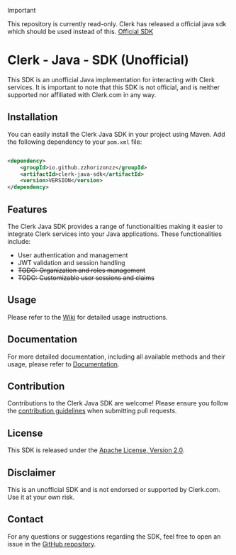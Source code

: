 > [!IMPORTANT]  
> This repository is currently read-only. Clerk has released a official java sdk which should be used instead of this. [Official SDK](https://github.com/clerk/clerk-sdk-java)

# Clerk - Java - SDK (Unofficial)

This SDK is an unofficial Java implementation for interacting with Clerk services. It is important to note that this SDK
is not official, and is neither supported nor affiliated with Clerk.com in any way.

## Installation

You can easily install the Clerk Java SDK in your project using Maven. Add the following dependency to your `pom.xml`
file:

```xml

<dependency>
    <groupId>io.github.zzhorizonzz</groupId>
    <artifactId>clerk-java-sdk</artifactId>
    <version>VERSION</version>
</dependency>

```

## Features

The Clerk Java SDK provides a range of functionalities
making it easier to integrate Clerk services into your Java applications.
These functionalities include:

- User authentication and management
- JWT validation and session handling
- ~~TODO: Organization and roles management~~
- ~~TODO: Customizable user sessions and claims~~

## Usage

Please refer to the [Wiki](https://github.com/zZHorizonZz/clerk-java-sdk/wiki#installation) for detailed usage
instructions.

## Documentation

For more detailed documentation, including all available methods and their usage, please refer
to [Documentation](https://github.com/zZHorizonZz/clerk-java-sdk/wiki).

## Contribution

Contributions to the Clerk Java SDK are welcome! Please ensure you follow
the [contribution guidelines](LINK_TO_CONTRIBUTION_GUIDELINES) when submitting pull requests.

## License

This SDK is released under the [Apache License, Version 2.0](LICENSE).

## Disclaimer

This is an unofficial SDK and is not endorsed or supported by Clerk.com. Use it at your own risk.

## Contact

For any questions or suggestions regarding the SDK, feel free to open an issue in
the [GitHub repository](https://github.com/zZHorizonZz/clerk-java-sdk).

